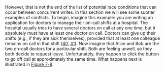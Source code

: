 However, that is not the end of the list of potential race conditions that can occur between
concurrent writes. In this section we will see some subtler examples of conflicts. 
To begin, imagine this example: you are writing an application for doctors to manage their on-call
shifts at a hospital. The hospital usually tries to have several doctors on call at any one time,
but it absolutely must have at least one doctor on call. Doctors can give up their shifts (e.g., if
they are sick themselves), provided that at least one colleague remains on call in that shift
[[40](ch07.html#Cahill2008eg),
[41](ch07.html#Ports2012uw)]. 
Now imagine that Alice and Bob are the two on-call doctors for a particular shift. Both are feeling
unwell, so they both decide to request leave. Unfortunately, they happen to click the button to go
off call at approximately the same time. What happens next is illustrated in
[Figure 7-8](#fig_transactions_write_skew).
